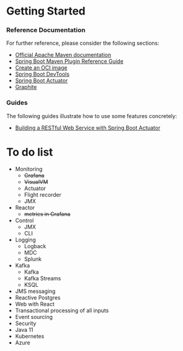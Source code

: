 # Getting Started

### Reference Documentation

For further reference, please consider the following sections:

* [Official Apache Maven documentation](https://maven.apache.org/guides/index.html)
* [Spring Boot Maven Plugin Reference Guide](https://docs.spring.io/spring-boot/docs/2.6.1/maven-plugin/reference/html/)
* [Create an OCI image](https://docs.spring.io/spring-boot/docs/2.6.1/maven-plugin/reference/html/#build-image)
* [Spring Boot DevTools](https://docs.spring.io/spring-boot/docs/2.6.1/reference/htmlsingle/#using-boot-devtools)
* [Spring Boot Actuator](https://docs.spring.io/spring-boot/docs/2.6.1/reference/htmlsingle/#production-ready)
* [Graphite](https://docs.spring.io/spring-boot/docs/2.6.1/reference/html/production-ready-features.html#production-ready-metrics-export-graphite)

### Guides

The following guides illustrate how to use some features concretely:

* [Building a RESTful Web Service with Spring Boot Actuator](https://spring.io/guides/gs/actuator-service/)

# To do list
* Monitoring
    * ~~Grafana~~
    * ~~VisualVM~~
    * Actuator
    * Flight recorder
    * JMX
* Reactor
    * ~~metrics in Grafana~~
* Control
  * JMX
  * CLI
* Logging
  * Logback 
  * MDC
  * Splunk
* Kafka
  * Kafka
  * Kafka Streams
  * KSQL
* JMS messaging
* Reactive Postgres
* Web with React
* Transactional processing of all inputs
* Event sourcing
* Security
* Java 11
* Kubernetes
* Azure